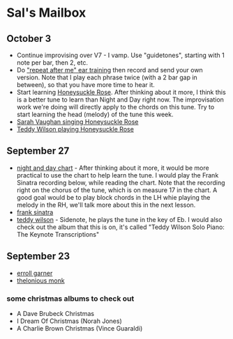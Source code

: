 # Sal's Mailbox

## October 3

- Continue improvising over V7 - I vamp. Use "guidetones", starting with 1 note per bar, then 2, etc.
- Do ["repeat after me" ear training](./10-3.mp3) then record and send your own version. Note that I play each phrase twice (with a 2 bar gap in between), so that you have more time to hear it.
- Start learning [Honeysuckle Rose](./rose.png). After thinking about it more, I think this is a better tune to learn than Night and Day right now. The improvisation work we're doing will directly apply to the chords on this tune. Try to start learning the head (melody) of the tune this week.
- [Sarah Vaughan singing Honeysuckle Rose](https://www.youtube.com/watch?v=Lt8dKZSvkjA)
- [Teddy Wilson playing Honeysuckle Rose](https://www.youtube.com/watch?v=OcxPBkYPf9U)


## September 27

- [night and day chart](./night_and_day.pdf) - After thinking about it more, it would be more practical to use the chart to help learn the tune. I would play the Frank Sinatra recording below, while reading the chart. Note that the recording right on the chorus of the tune, which is on measure 17 in the chart. A good goal would be to play block chords in the LH whie playing the melody in the RH, we'll talk more about this in the next lesson.
- [frank sinatra](https://www.youtube.com/watch?v=s1QtNlP2_OE)
- [teddy wilson](https://www.youtube.com/watch?v=iH4Xo8YipYA) - Sidenote, he plays the tune in the key of Eb. I would also check out the album that this is on, it's called "Teddy Wilson Solo Piano: The Keynote Transcriptions"

## September 23
- [erroll garner](https://www.youtube.com/watch?v=UYS1QMorSxg)
- [thelonious monk](https://www.youtube.com/watch?v=KshrtLXBdl8)


### some christmas albums to check out
- A Dave Brubeck Christmas
- I Dream Of Christmas (Norah Jones)
- A Charlie Brown Christmas (Vince Guaraldi)
